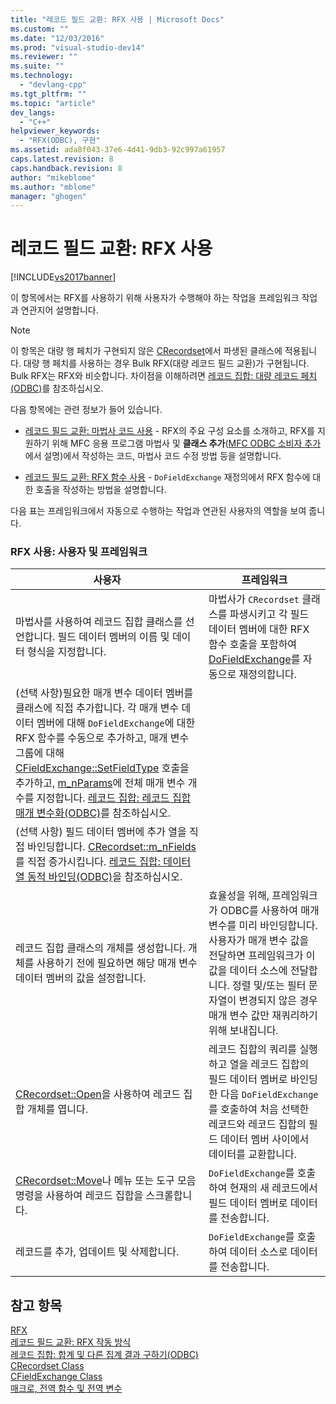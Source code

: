 ```yaml
---
title: "레코드 필드 교환: RFX 사용 | Microsoft Docs"
ms.custom: ""
ms.date: "12/03/2016"
ms.prod: "visual-studio-dev14"
ms.reviewer: ""
ms.suite: ""
ms.technology: 
  - "devlang-cpp"
ms.tgt_pltfrm: ""
ms.topic: "article"
dev_langs: 
  - "C++"
helpviewer_keywords: 
  - "RFX(ODBC), 구현"
ms.assetid: ada8f043-37e6-4d41-9db3-92c997a61957
caps.latest.revision: 8
caps.handback.revision: 8
author: "mikeblome"
ms.author: "mblome"
manager: "ghogen"
---
```

# 레코드 필드 교환: RFX 사용
[!INCLUDE[vs2017banner](../../assembler/inline/includes/vs2017banner.md)]

이 항목에서는 RFX를 사용하기 위해 사용자가 수행해야 하는 작업을 프레임워크 작업과 연관지어 설명합니다.  
  
> [!NOTE]
>  이 항목은 대량 행 페치가 구현되지 않은 [CRecordset](../../mfc/reference/crecordset-class.md)에서 파생된 클래스에 적용됩니다.  대량 행 페치를 사용하는 경우 Bulk RFX\(대량 레코드 필드 교환\)가 구현됩니다.  Bulk RFX는 RFX와 비슷합니다.  차이점을 이해하려면 [레코드 집합: 대량 레코드 페치\(ODBC\)](../../data/odbc/recordset-fetching-records-in-bulk-odbc.md)를 참조하십시오.  
  
 다음 항목에는 관련 정보가 들어 있습니다.  
  
-   [레코드 필드 교환: 마법사 코드 사용](../../data/odbc/record-field-exchange-working-with-the-wizard-code.md) \- RFX의 주요 구성 요소를 소개하고, RFX를 지원하기 위해 MFC 응용 프로그램 마법사 및 **클래스 추가**\([MFC ODBC 소비자 추가](../../mfc/reference/adding-an-mfc-odbc-consumer.md)에서 설명\)에서 작성하는 코드, 마법사 코드 수정 방법 등을 설명합니다.  
  
-   [레코드 필드 교환: RFX 함수 사용](../../data/odbc/record-field-exchange-using-the-rfx-functions.md) \- `DoFieldExchange` 재정의에서 RFX 함수에 대한 호출을 작성하는 방법을 설명합니다.  
  
 다음 표는 프레임워크에서 자동으로 수행하는 작업과 연관된 사용자의 역할을 보여 줍니다.  
  
### RFX 사용: 사용자 및 프레임워크  
  
|사용자|프레임워크|  
|---------|-----------|  
|마법사를 사용하여 레코드 집합 클래스를 선언합니다.  필드 데이터 멤버의 이름 및 데이터 형식을 지정합니다.|마법사가 `CRecordset` 클래스를 파생시키고 각 필드 데이터 멤버에 대한 RFX 함수 호출을 포함하여 [DoFieldExchange](../Topic/CRecordset::DoFieldExchange.md)를 자동으로 재정의합니다.|  
|\(선택 사항\)필요한 매개 변수 데이터 멤버를 클래스에 직접 추가합니다.  각 매개 변수 데이터 멤버에 대해 `DoFieldExchange`에 대한 RFX 함수를 수동으로 추가하고, 매개 변수 그룹에 대해 [CFieldExchange::SetFieldType](../Topic/CFieldExchange::SetFieldType.md) 호출을 추가하고, [m\_nParams](../Topic/CRecordset::m_nParams.md)에 전체 매개 변수 개수를 지정합니다.  [레코드 집합: 레코드 집합 매개 변수화\(ODBC\)](../../data/odbc/recordset-parameterizing-a-recordset-odbc.md)를 참조하십시오.||  
|\(선택 사항\) 필드 데이터 멤버에 추가 열을 직접 바인딩합니다.  [CRecordset::m\_nFields](../Topic/CRecordset::m_nFields.md)를 직접 증가시킵니다.  [레코드 집합: 데이터 열 동적 바인딩\(ODBC\)](../../data/odbc/recordset-dynamically-binding-data-columns-odbc.md)을 참조하십시오.||  
|레코드 집합 클래스의 개체를 생성합니다.  개체를 사용하기 전에 필요하면 해당 매개 변수 데이터 멤버의 값을 설정합니다.|효율성을 위해, 프레임워크가 ODBC를 사용하여 매개 변수를 미리 바인딩합니다.  사용자가 매개 변수 값을 전달하면 프레임워크가 이 값을 데이터 소스에 전달합니다.  정렬 및\/또는 필터 문자열이 변경되지 않은 경우 매개 변수 값만 재쿼리하기 위해 보내집니다.|  
|[CRecordset::Open](../Topic/CRecordset::Open.md)을 사용하여 레코드 집합 개체를 엽니다.|레코드 집합의 쿼리를 실행하고 열을 레코드 집합의 필드 데이터 멤버로 바인딩한 다음 `DoFieldExchange`를 호출하여 처음 선택한 레코드와 레코드 집합의 필드 데이터 멤버 사이에서 데이터를 교환합니다.|  
|[CRecordset::Move](../Topic/CRecordset::Move.md)나 메뉴 또는 도구 모음 명령을 사용하여 레코드 집합을 스크롤합니다.|`DoFieldExchange`를 호출하여 현재의 새 레코드에서 필드 데이터 멤버로 데이터를 전송합니다.|  
|레코드를 추가, 업데이트 및 삭제합니다.|`DoFieldExchange`를 호출하여 데이터 소스로 데이터를 전송합니다.|  
  
## 참고 항목  
 [RFX](../../data/odbc/record-field-exchange-rfx.md)   
 [레코드 필드 교환: RFX 작동 방식](../../data/odbc/record-field-exchange-how-rfx-works.md)   
 [레코드 집합: 합계 및 다른 집계 결과 구하기\(ODBC\)](../../data/odbc/recordset-obtaining-sums-and-other-aggregate-results-odbc.md)   
 [CRecordset Class](../../mfc/reference/crecordset-class.md)   
 [CFieldExchange Class](../../mfc/reference/cfieldexchange-class.md)   
 [매크로, 전역 함수 및 전역 변수](../Topic/Macros,%20Global%20Functions,%20and%20Global%20Variables.md)